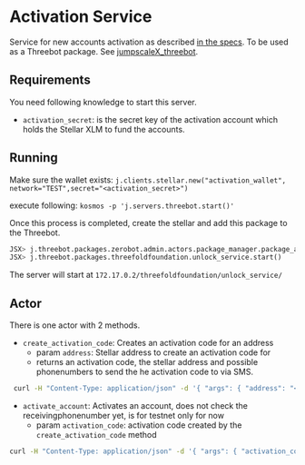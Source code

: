 # Activation Service

Service for new accounts activation as described [in the specs](../specs/address_activation.md).
To be used as a Threebot package. See [jumpscaleX_threebot](https://github.com/threefoldtech/jumpscaleX_threebot).

## Requirements

You need following knowledge to start this server.

- `activation_secret`: is the secret key of the activation  account which holds the Stellar XLM to fund the accounts.

## Running

Make sure the wallet exists:
`j.clients.stellar.new("activation_wallet", network="TEST",secret="<activation_secret>")`

 execute following:
`kosmos -p 'j.servers.threebot.start()'`

Once this process is completed, create the stellar and add this package to the Threebot.

```python
JSX> j.threebot.packages.zerobot.admin.actors.package_manager.package_add(git_url="https://github.com/threefoldfoundation/tft-stellar/tree/master/ThreeBotPackages/activation-service", install_kwargs={ "domain": "testnet.threefold.io" })
JSX> j.threebot.packages.threefoldfoundation.unlock_service.start()
```

The server will start at `172.17.0.2/threefoldfoundation/unlock_service/`

## Actor

There is one actor with 2 methods.

- `create_activation_code`: Creates an activation code for an address
  - param `address`: Stellar address to create an activation code for
  - returns an activation code, the stellar address and possible phonenumbers to send the he activation code to via SMS.

```sh
 curl -H "Content-Type: application/json" -d '{ "args": { "address": "<newaddress>"  }}' "https://testnet.threefold.io/threefoldfoundation/activation_service/create_activation_code"
 ```

- `activate_account`: Activates an account, does not check the receivingphonenumber yet, is for testnet only for now
  - param `activation_code`: activation code created by the `create_activation_code` method

```sh
curl -H "Content-Type: application/json" -d '{ "args": { "activation_code": "<activation_code>"  }}' "https://testnet.threefold.io/threefoldfoundation/activation_service/activate_account"
```
